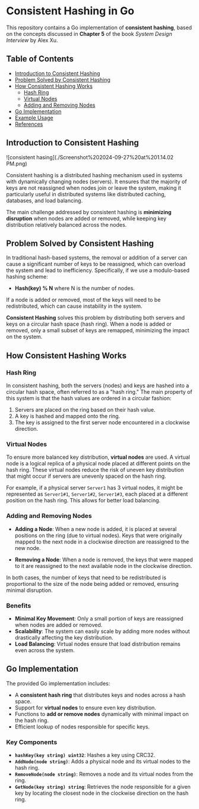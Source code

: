 # Consistent Hashing in Go

This repository contains a Go implementation of **consistent hashing**, based on the concepts discussed in **Chapter 5** of the book *System Design Interview* by Alex Xu.

## Table of Contents

- [Introduction to Consistent Hashing](#introduction-to-consistent-hashing)
- [Problem Solved by Consistent Hashing](#problem-solved-by-consistent-hashing)
- [How Consistent Hashing Works](#how-consistent-hashing-works)
  - [Hash Ring](#hash-ring)
  - [Virtual Nodes](#virtual-nodes)
  - [Adding and Removing Nodes](#adding-and-removing-nodes)
- [Go Implementation](#go-implementation)
- [Example Usage](#example-usage)
- [References](#references)

## Introduction to Consistent Hashing
![consistent hasing](./Screenshot%202024-09-27%20at%201.14.02 PM.png)

Consistent hashing is a distributed hashing mechanism used in systems with dynamically changing nodes (servers). It ensures that the majority of keys are not reassigned when nodes join or leave the system, making it particularly useful in distributed systems like distributed caching, databases, and load balancing.

The main challenge addressed by consistent hashing is **minimizing disruption** when nodes are added or removed, while keeping key distribution relatively balanced across the nodes.

## Problem Solved by Consistent Hashing

In traditional hash-based systems, the removal or addition of a server can cause a significant number of keys to be reassigned, which can overload the system and lead to inefficiency. Specifically, if we use a modulo-based hashing scheme:

- **Hash(key) % N** where N is the number of nodes.
  
If a node is added or removed, most of the keys will need to be redistributed, which can cause instability in the system.

**Consistent Hashing** solves this problem by distributing both servers and keys on a circular hash space (hash ring). When a node is added or removed, only a small subset of keys are remapped, minimizing the impact on the system.

## How Consistent Hashing Works

### Hash Ring

In consistent hashing, both the servers (nodes) and keys are hashed into a circular hash space, often referred to as a "hash ring." The main property of this system is that the hash values are ordered in a circular fashion:

1. Servers are placed on the ring based on their hash value.
2. A key is hashed and mapped onto the ring.
3. The key is assigned to the first server node encountered in a clockwise direction.

### Virtual Nodes

To ensure more balanced key distribution, **virtual nodes** are used. A virtual node is a logical replica of a physical node placed at different points on the hash ring. These virtual nodes reduce the risk of uneven key distribution that might occur if servers are unevenly spaced on the hash ring.

For example, if a physical server `Server1` has 3 virtual nodes, it might be represented as `Server1#1`, `Server1#2`, `Server1#3`, each placed at a different position on the hash ring. This allows for better load balancing.

### Adding and Removing Nodes

- **Adding a Node**: When a new node is added, it is placed at several positions on the ring (due to virtual nodes). Keys that were originally mapped to the next node in a clockwise direction are reassigned to the new node.
  
- **Removing a Node**: When a node is removed, the keys that were mapped to it are reassigned to the next available node in the clockwise direction.

In both cases, the number of keys that need to be redistributed is proportional to the size of the node being added or removed, ensuring minimal disruption.

### Benefits

- **Minimal Key Movement**: Only a small portion of keys are reassigned when nodes are added or removed.
- **Scalability**: The system can easily scale by adding more nodes without drastically affecting the key distribution.
- **Load Balancing**: Virtual nodes ensure that load distribution remains even across the system.

## Go Implementation

The provided Go implementation includes:

- A **consistent hash ring** that distributes keys and nodes across a hash space.
- Support for **virtual nodes** to ensure even key distribution.
- Functions to **add or remove nodes** dynamically with minimal impact on the hash ring.
- Efficient lookup of nodes responsible for specific keys.

### Key Components

- **`hashKey(key string) uint32`**: Hashes a key using CRC32.
- **`AddNode(node string)`**: Adds a physical node and its virtual nodes to the hash ring.
- **`RemoveNode(node string)`**: Removes a node and its virtual nodes from the ring.
- **`GetNode(key string) string`**: Retrieves the node responsible for a given key by locating the closest node in the clockwise direction on the hash ring.
